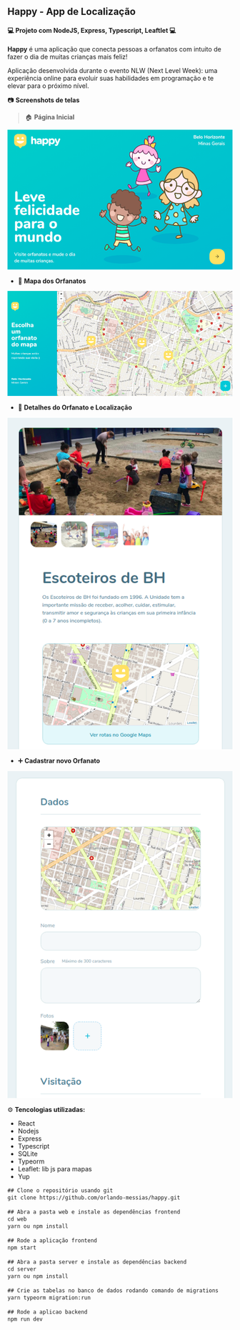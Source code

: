 ## Happy - App de Localização

#### :computer: Projeto com NodeJS, Express, Typescript, Leaftlet :computer:

**Happy** é uma aplicação que conecta pessoas a orfanatos com intuito de fazer o dia de muitas crianças mais feliz!

Aplicação desenvolvida durante o evento NLW (Next Level Week): uma experiência online para evoluir suas habilidades em programação e te elevar para o próximo nível.

:camera: **Screenshots de telas**

> :house:  **Página Inicial**
<p align="center"><img src="/images/landing-page.png"></p>

- :round_pushpin: **Mapa dos Orfanatos**
<p align="center"><img src="/images/orphanages-map.png"></p>

- :page_facing_up: **Detalhes do Orfanato e Localização**
<p align="center"><img src="/images/orphanage.png"></p>

- :heavy_plus_sign: **Cadastrar novo Orfanato**
<p align="center"><img src="/images/register-orphanage.png"></p>

:gear: **Tencologias utilizadas:**
- React
- Nodejs
- Express
- Typescript
- SQLite
- Typeorm
- Leaflet: lib js para mapas
- Yup

```
## Clone o repositório usando git
git clone https://github.com/orlando-messias/happy.git

## Abra a pasta web e instale as dependências frontend
cd web
yarn ou npm install

## Rode a aplicação frontend
npm start

## Abra a pasta server e instale as dependências backend
cd server
yarn ou npm install

## Crie as tabelas no banco de dados rodando comando de migrations
yarn typeorm migration:run

## Rode a aplicao backend
npm run dev
```
